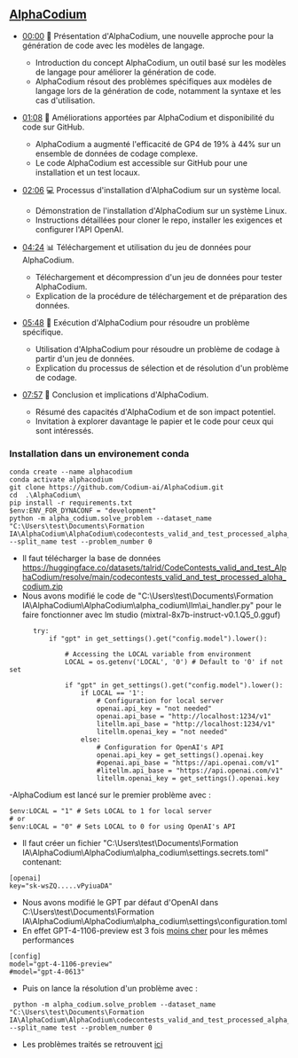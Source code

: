 ## [AlphaCodium](https://github.com/Codium-ai/AlphaCodium)

- [00:00](https://www.youtube.com/watch?v=0-ptMUUSZ7w&t=0s) 🤖 Présentation d'AlphaCodium, une nouvelle approche pour la génération de code avec les modèles de langage.
  - Introduction du concept AlphaCodium, un outil basé sur les modèles de langage pour améliorer la génération de code.
  - AlphaCodium résout des problèmes spécifiques aux modèles de langage lors de la génération de code, notamment la syntaxe et les cas d'utilisation.

- [01:08](https://www.youtube.com/watch?v=0-ptMUUSZ7w&t=68s) 🚀 Améliorations apportées par AlphaCodium et disponibilité du code sur GitHub.
  - AlphaCodium a augmenté l'efficacité de GP4 de 19% à 44% sur un ensemble de données de codage complexe.
  - Le code AlphaCodium est accessible sur GitHub pour une installation et un test locaux.

- [02:06](https://www.youtube.com/watch?v=0-ptMUUSZ7w&t=126s) 💻 Processus d'installation d'AlphaCodium sur un système local.
  - Démonstration de l'installation d'AlphaCodium sur un système Linux.
  - Instructions détaillées pour cloner le repo, installer les exigences et configurer l'API OpenAI.

- [04:24](https://www.youtube.com/watch?v=0-ptMUUSZ7w&t=264s) 📊 Téléchargement et utilisation du jeu de données pour AlphaCodium.
  - Téléchargement et décompression d'un jeu de données pour tester AlphaCodium.
  - Explication de la procédure de téléchargement et de préparation des données.

- [05:48](https://www.youtube.com/watch?v=0-ptMUUSZ7w&t=348s) 🧪 Exécution d'AlphaCodium pour résoudre un problème spécifique.
  - Utilisation d'AlphaCodium pour résoudre un problème de codage à partir d'un jeu de données.
  - Explication du processus de sélection et de résolution d'un problème de codage.

- [07:57](https://www.youtube.com/watch?v=0-ptMUUSZ7w&t=477s) 📝 Conclusion et implications d'AlphaCodium.
  - Résumé des capacités d'AlphaCodium et de son impact potentiel.
  - Invitation à explorer davantage le papier et le code pour ceux qui sont intéressés.
 
### Installation dans un environement conda
```
conda create --name alphacodium
conda activate alphacodium
git clone https://github.com/Codium-ai/AlphaCodium.git
cd  .\AlphaCodium\
pip install -r requirements.txt
$env:ENV_FOR_DYNACONF = "development"
python -m alpha_codium.solve_problem --dataset_name "C:\Users\test\Documents\Formation IA\AlphaCodium\AlphaCodium\codecontests_valid_and_test_processed_alpha_codium\valid_and_test_processed" --split_name test --problem_number 0

```
-  Il faut télécharger la base de données https://huggingface.co/datasets/talrid/CodeContests_valid_and_test_AlphaCodium/resolve/main/codecontests_valid_and_test_processed_alpha_codium.zip
-  Nous avons modifié le code de "C:\Users\test\Documents\Formation IA\AlphaCodium\AlphaCodium\alpha_codium\llm\ai_handler.py" pour le faire fonctionner avec lm studio (mixtral-8x7b-instruct-v0.1.Q5_0.gguf)
  ```   try:
        try:
            if "gpt" in get_settings().get("config.model").lower():

                # Accessing the LOCAL variable from environment
                LOCAL = os.getenv('LOCAL', '0') # Default to '0' if not set

                if "gpt" in get_settings().get("config.model").lower():
                    if LOCAL == '1':
                        # Configuration for local server
                        openai.api_key = "not needed"
                        openai.api_base = "http://localhost:1234/v1"
                        litellm.api_base = "http://localhost:1234/v1"
                        litellm.openai_key = "not needed"
                    else:
                        # Configuration for OpenAI's API
                        openai.api_key = get_settings().openai.key
                        #openai.api_base = "https://api.openai.com/v1"
                        #litellm.api_base = "https://api.openai.com/v1"
                        litellm.openai_key = get_settings().openai.key

   ```
-AlphaCodium est lancé sur le premier problème avec :
 ```
$env:LOCAL = "1" # Sets LOCAL to 1 for local server
# or
$env:LOCAL = "0" # Sets LOCAL to 0 for using OpenAI's API
```
- Il faut créer un fichier "C:\Users\test\Documents\Formation IA\AlphaCodium\AlphaCodium\alpha_codium\settings\.secrets.toml" contenant:
```
[openai]
key="sk-wsZQ.....vPyiuaDA"
```
- Nous avons modifié le GPT par défaut d'OpenAI dans C:\Users\test\Documents\Formation IA\AlphaCodium\AlphaCodium\alpha_codium\settings\configuration.toml
- En effet GPT-4-1106-preview est 3 fois [moins cher](https://openai.com/pricing) pour les mêmes performances
```
[config]
model="gpt-4-1106-preview"
#model="gpt-4-0613"
```
- Puis on lance la résolution d'un problème avec :
``` 
 python -m alpha_codium.solve_problem --dataset_name "C:\Users\test\Documents\Formation IA\AlphaCodium\AlphaCodium\codecontests_valid_and_test_processed_alpha_codium\valid_and_test_processed" --split_name test --problem_number 0
 ```

- Les problèmes traités se retrouvent [ici](https://huggingface.co/datasets/deepmind/code_contests)

  


